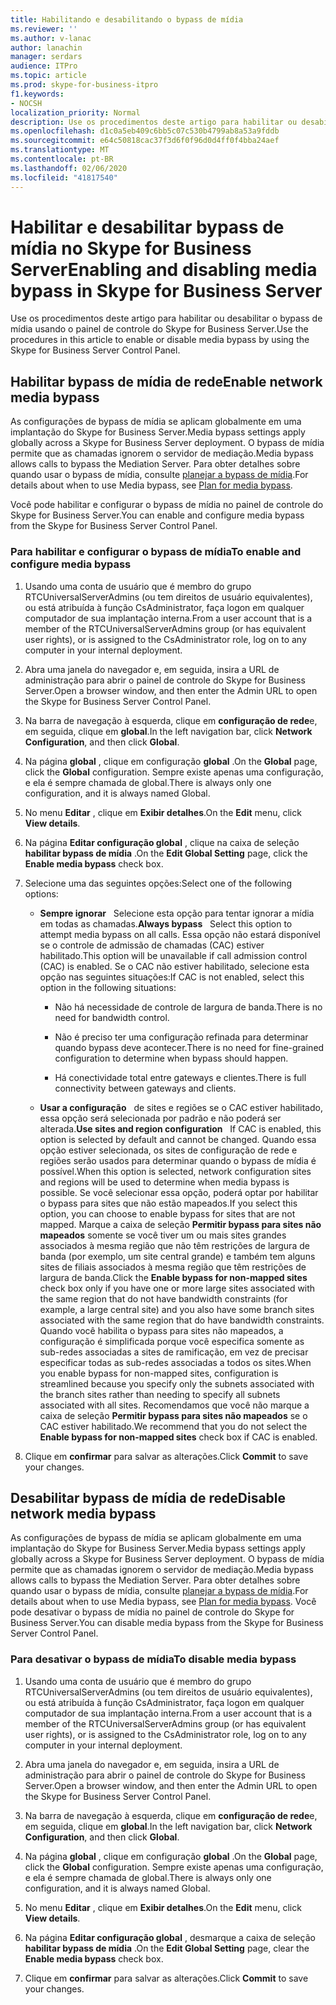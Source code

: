 ```yaml
---
title: Habilitando e desabilitando o bypass de mídia
ms.reviewer: ''
ms.author: v-lanac
author: lanachin
manager: serdars
audience: ITPro
ms.topic: article
ms.prod: skype-for-business-itpro
f1.keywords:
- NOCSH
localization_priority: Normal
description: Use os procedimentos deste artigo para habilitar ou desabilitar o bypass de mídia usando o painel de controle do Skype for Business Server.
ms.openlocfilehash: d1c0a5eb409c6bb5c07c530b4799ab8a53a9fddb
ms.sourcegitcommit: e64c50818cac37f3d6f0f96d0d4ff0f4bba24aef
ms.translationtype: MT
ms.contentlocale: pt-BR
ms.lasthandoff: 02/06/2020
ms.locfileid: "41817540"
---
```

# <a name="enabling-and-disabling-media-bypass-in-skype-for-business-server"></a><span data-ttu-id="44ab9-103">Habilitar e desabilitar bypass de mídia no Skype for Business Server</span><span class="sxs-lookup"><span data-stu-id="44ab9-103">Enabling and disabling media bypass in Skype for Business Server</span></span>

<span data-ttu-id="44ab9-104">Use os procedimentos deste artigo para habilitar ou desabilitar o bypass de mídia usando o painel de controle do Skype for Business Server.</span><span class="sxs-lookup"><span data-stu-id="44ab9-104">Use the procedures in this article to enable or disable media bypass by using the Skype for Business Server Control Panel.</span></span>

## <a name="enable-network-media-bypass"></a><span data-ttu-id="44ab9-105">Habilitar bypass de mídia de rede</span><span class="sxs-lookup"><span data-stu-id="44ab9-105">Enable network media bypass</span></span> 

<span data-ttu-id="44ab9-106">As configurações de bypass de mídia se aplicam globalmente em uma implantação do Skype for Business Server.</span><span class="sxs-lookup"><span data-stu-id="44ab9-106">Media bypass settings apply globally across a Skype for Business Server deployment.</span></span> <span data-ttu-id="44ab9-107">O bypass de mídia permite que as chamadas ignorem o servidor de mediação.</span><span class="sxs-lookup"><span data-stu-id="44ab9-107">Media bypass allows calls to bypass the Mediation Server.</span></span> <span data-ttu-id="44ab9-108">Para obter detalhes sobre quando usar o bypass de mídia, consulte [planejar a bypass de mídia](../../../plan-your-deployment/enterprise-voice-solution/media-bypass.md).</span><span class="sxs-lookup"><span data-stu-id="44ab9-108">For details about when to use Media bypass, see [Plan for media bypass](../../../plan-your-deployment/enterprise-voice-solution/media-bypass.md).</span></span>

<span data-ttu-id="44ab9-109">Você pode habilitar e configurar o bypass de mídia no painel de controle do Skype for Business Server.</span><span class="sxs-lookup"><span data-stu-id="44ab9-109">You can enable and configure media bypass from the Skype for Business Server Control Panel.</span></span>


### <a name="to-enable-and-configure-media-bypass"></a><span data-ttu-id="44ab9-110">Para habilitar e configurar o bypass de mídia</span><span class="sxs-lookup"><span data-stu-id="44ab9-110">To enable and configure media bypass</span></span>

1.  <span data-ttu-id="44ab9-111">Usando uma conta de usuário que é membro do grupo RTCUniversalServerAdmins (ou tem direitos de usuário equivalentes), ou está atribuída à função CsAdministrator, faça logon em qualquer computador de sua implantação interna.</span><span class="sxs-lookup"><span data-stu-id="44ab9-111">From a user account that is a member of the RTCUniversalServerAdmins group (or has equivalent user rights), or is assigned to the CsAdministrator role, log on to any computer in your internal deployment.</span></span>

2.  <span data-ttu-id="44ab9-112">Abra uma janela do navegador e, em seguida, insira a URL de administração para abrir o painel de controle do Skype for Business Server.</span><span class="sxs-lookup"><span data-stu-id="44ab9-112">Open a browser window, and then enter the Admin URL to open the Skype for Business Server Control Panel.</span></span> 

3.  <span data-ttu-id="44ab9-113">Na barra de navegação à esquerda, clique em **configuração de rede**e, em seguida, clique em **global**.</span><span class="sxs-lookup"><span data-stu-id="44ab9-113">In the left navigation bar, click **Network Configuration**, and then click **Global**.</span></span>

4.  <span data-ttu-id="44ab9-114">Na página **global** , clique em configuração **global** .</span><span class="sxs-lookup"><span data-stu-id="44ab9-114">On the **Global** page, click the **Global** configuration.</span></span> <span data-ttu-id="44ab9-115">Sempre existe apenas uma configuração, e ela é sempre chamada de global.</span><span class="sxs-lookup"><span data-stu-id="44ab9-115">There is always only one configuration, and it is always named Global.</span></span>

5.  <span data-ttu-id="44ab9-116">No menu **Editar** , clique em **Exibir detalhes**.</span><span class="sxs-lookup"><span data-stu-id="44ab9-116">On the **Edit** menu, click **View details**.</span></span>

6.  <span data-ttu-id="44ab9-117">Na página **Editar configuração global** , clique na caixa de seleção **habilitar bypass de mídia** .</span><span class="sxs-lookup"><span data-stu-id="44ab9-117">On the **Edit Global Setting** page, click the **Enable media bypass** check box.</span></span>

7.  <span data-ttu-id="44ab9-118">Selecione uma das seguintes opções:</span><span class="sxs-lookup"><span data-stu-id="44ab9-118">Select one of the following options:</span></span>
    
      - <span data-ttu-id="44ab9-119">**Sempre ignorar**   Selecione esta opção para tentar ignorar a mídia em todas as chamadas.</span><span class="sxs-lookup"><span data-stu-id="44ab9-119">**Always bypass**   Select this option to attempt media bypass on all calls.</span></span> <span data-ttu-id="44ab9-120">Essa opção não estará disponível se o controle de admissão de chamadas (CAC) estiver habilitado.</span><span class="sxs-lookup"><span data-stu-id="44ab9-120">This option will be unavailable if call admission control (CAC) is enabled.</span></span> <span data-ttu-id="44ab9-121">Se o CAC não estiver habilitado, selecione esta opção nas seguintes situações:</span><span class="sxs-lookup"><span data-stu-id="44ab9-121">If CAC is not enabled, select this option in the following situations:</span></span>
        
          - <span data-ttu-id="44ab9-122">Não há necessidade de controle de largura de banda.</span><span class="sxs-lookup"><span data-stu-id="44ab9-122">There is no need for bandwidth control.</span></span>
        
          - <span data-ttu-id="44ab9-123">Não é preciso ter uma configuração refinada para determinar quando bypass deve acontecer.</span><span class="sxs-lookup"><span data-stu-id="44ab9-123">There is no need for fine-grained configuration to determine when bypass should happen.</span></span>
        
          - <span data-ttu-id="44ab9-124">Há conectividade total entre gateways e clientes.</span><span class="sxs-lookup"><span data-stu-id="44ab9-124">There is full connectivity between gateways and clients.</span></span>
    
      - <span data-ttu-id="44ab9-125">**Usar a configuração**   de sites e regiões se o CAC estiver habilitado, essa opção será selecionada por padrão e não poderá ser alterada.</span><span class="sxs-lookup"><span data-stu-id="44ab9-125">**Use sites and region configuration**   If CAC is enabled, this option is selected by default and cannot be changed.</span></span> <span data-ttu-id="44ab9-126">Quando essa opção estiver selecionada, os sites de configuração de rede e regiões serão usados para determinar quando o bypass de mídia é possível.</span><span class="sxs-lookup"><span data-stu-id="44ab9-126">When this option is selected, network configuration sites and regions will be used to determine when media bypass is possible.</span></span> <span data-ttu-id="44ab9-127">Se você selecionar essa opção, poderá optar por habilitar o bypass para sites que não estão mapeados.</span><span class="sxs-lookup"><span data-stu-id="44ab9-127">If you select this option, you can choose to enable bypass for sites that are not mapped.</span></span> <span data-ttu-id="44ab9-128">Marque a caixa de seleção **Permitir bypass para sites não mapeados** somente se você tiver um ou mais sites grandes associados à mesma região que não têm restrições de largura de banda (por exemplo, um site central grande) e também tem alguns sites de filiais associados à mesma região que têm restrições de largura de banda.</span><span class="sxs-lookup"><span data-stu-id="44ab9-128">Click the **Enable bypass for non-mapped sites** check box only if you have one or more large sites associated with the same region that do not have bandwidth constraints (for example, a large central site) and you also have some branch sites associated with the same region that do have bandwidth constraints.</span></span> <span data-ttu-id="44ab9-129">Quando você habilita o bypass para sites não mapeados, a configuração é simplificada porque você especifica somente as sub-redes associadas a sites de ramificação, em vez de precisar especificar todas as sub-redes associadas a todos os sites.</span><span class="sxs-lookup"><span data-stu-id="44ab9-129">When you enable bypass for non-mapped sites, configuration is streamlined because you specify only the subnets associated with the branch sites rather than needing to specify all subnets associated with all sites.</span></span> <span data-ttu-id="44ab9-130">Recomendamos que você não marque a caixa de seleção **Permitir bypass para sites não mapeados** se o CAC estiver habilitado.</span><span class="sxs-lookup"><span data-stu-id="44ab9-130">We recommend that you do not select the **Enable bypass for non-mapped sites** check box if CAC is enabled.</span></span>

8.  <span data-ttu-id="44ab9-131">Clique em **confirmar** para salvar as alterações.</span><span class="sxs-lookup"><span data-stu-id="44ab9-131">Click **Commit** to save your changes.</span></span>


## <a name="disable-network-media-bypass"></a><span data-ttu-id="44ab9-132">Desabilitar bypass de mídia de rede</span><span class="sxs-lookup"><span data-stu-id="44ab9-132">Disable network media bypass</span></span>

<span data-ttu-id="44ab9-133">As configurações de bypass de mídia se aplicam globalmente em uma implantação do Skype for Business Server.</span><span class="sxs-lookup"><span data-stu-id="44ab9-133">Media bypass settings apply globally across a Skype for Business Server deployment.</span></span> <span data-ttu-id="44ab9-134">O bypass de mídia permite que as chamadas ignorem o servidor de mediação.</span><span class="sxs-lookup"><span data-stu-id="44ab9-134">Media bypass allows calls to bypass the Mediation Server.</span></span> <span data-ttu-id="44ab9-135">Para obter detalhes sobre quando usar o bypass de mídia, consulte [planejar a bypass de mídia](../../../plan-your-deployment/enterprise-voice-solution/media-bypass.md).</span><span class="sxs-lookup"><span data-stu-id="44ab9-135">For details about when to use Media bypass, see [Plan for media bypass](../../../plan-your-deployment/enterprise-voice-solution/media-bypass.md).</span></span> <span data-ttu-id="44ab9-136">Você pode desativar o bypass de mídia no painel de controle do Skype for Business Server.</span><span class="sxs-lookup"><span data-stu-id="44ab9-136">You can disable media bypass from the Skype for Business Server Control Panel.</span></span> 


### <a name="to-disable-media-bypass"></a><span data-ttu-id="44ab9-137">Para desativar o bypass de mídia</span><span class="sxs-lookup"><span data-stu-id="44ab9-137">To disable media bypass</span></span>

1.  <span data-ttu-id="44ab9-138">Usando uma conta de usuário que é membro do grupo RTCUniversalServerAdmins (ou tem direitos de usuário equivalentes), ou está atribuída à função CsAdministrator, faça logon em qualquer computador de sua implantação interna.</span><span class="sxs-lookup"><span data-stu-id="44ab9-138">From a user account that is a member of the RTCUniversalServerAdmins group (or has equivalent user rights), or is assigned to the CsAdministrator role, log on to any computer in your internal deployment.</span></span>

2.  <span data-ttu-id="44ab9-139">Abra uma janela do navegador e, em seguida, insira a URL de administração para abrir o painel de controle do Skype for Business Server.</span><span class="sxs-lookup"><span data-stu-id="44ab9-139">Open a browser window, and then enter the Admin URL to open the Skype for Business Server Control Panel.</span></span> 

3.  <span data-ttu-id="44ab9-140">Na barra de navegação à esquerda, clique em **configuração de rede**e, em seguida, clique em **global**.</span><span class="sxs-lookup"><span data-stu-id="44ab9-140">In the left navigation bar, click **Network Configuration**, and then click **Global**.</span></span>

4.  <span data-ttu-id="44ab9-141">Na página **global** , clique em configuração **global** .</span><span class="sxs-lookup"><span data-stu-id="44ab9-141">On the **Global** page, click the **Global** configuration.</span></span> <span data-ttu-id="44ab9-142">Sempre existe apenas uma configuração, e ela é sempre chamada de global.</span><span class="sxs-lookup"><span data-stu-id="44ab9-142">There is always only one configuration, and it is always named Global.</span></span>

5.  <span data-ttu-id="44ab9-143">No menu **Editar** , clique em **Exibir detalhes**.</span><span class="sxs-lookup"><span data-stu-id="44ab9-143">On the **Edit** menu, click **View details**.</span></span>

6.  <span data-ttu-id="44ab9-144">Na página **Editar configuração global** , desmarque a caixa de seleção **habilitar bypass de mídia** .</span><span class="sxs-lookup"><span data-stu-id="44ab9-144">On the **Edit Global Setting** page, clear the **Enable media bypass** check box.</span></span>

7.  <span data-ttu-id="44ab9-145">Clique em **confirmar** para salvar as alterações.</span><span class="sxs-lookup"><span data-stu-id="44ab9-145">Click **Commit** to save your changes.</span></span>

  
